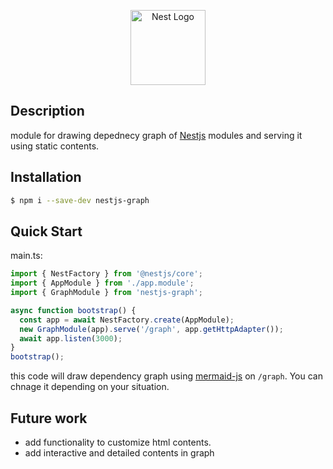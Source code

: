<p align="center">
  <a href="http://nestjs.com/" target="blank"><img src="https://nestjs.com/img/logo-small.svg" width="120" alt="Nest Logo" /></a>
</p>

## Description
module for drawing depednecy graph of [Nestjs](https://nestjs.com/) modules and serving it using static contents.

## Installation

```bash
$ npm i --save-dev nestjs-graph
```

## Quick Start

main.ts:

```typescript
import { NestFactory } from '@nestjs/core';
import { AppModule } from './app.module';
import { GraphModule } from 'nestjs-graph';

async function bootstrap() {
  const app = await NestFactory.create(AppModule);
  new GraphModule(app).serve('/graph', app.getHttpAdapter());
  await app.listen(3000);
}
bootstrap();
````
this code will draw dependency graph using [mermaid-js](https://mermaid.js.org/) on `/graph`. You can chnage it depending on your situation.

## Future work

- add functionality to customize html contents.
- add interactive and detailed contents in graph



